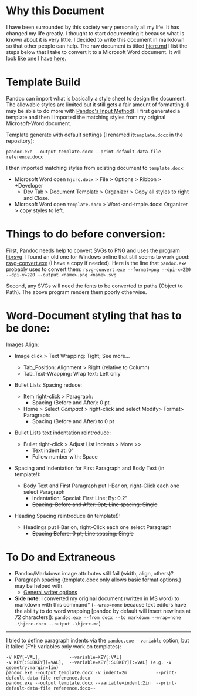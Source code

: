 # Why this Document

I have been surrounded by this society very personally all my life. It has changed my life greatly. I thought to start documenting it because what is known about it is very little. I decided to write this document in markdown so that other people can help. The raw document is titled [hjcrc.md](https://github.com/EdenWise/hjcrc/blob/main/hjcrc.md) I list the steps below that I take to convert it to a Microsoft Word document. It will look like one I have [here](http://tinyurl.com/hjcr1).

# Template Build

Pandoc can import what is basically a style sheet to design the document. The allowable styles are limited but it still gets a fair amount of formatting. (I may be able to do more with [Pandoc's Input Method](https://pandoc.org/MANUAL.html#input)). I first generated a template and then I imported the matching styles from my original Microsoft-Word document.

Template generate with default settings (I renamed it`template.docx` in the repository):

    pandoc.exe --output template.docx --print-default-data-file reference.docx

I then imported matching styles from existing document to `template.docx`:

* Microsoft Word open `hjcrc.docx` > File > Options > Ribbon > +Developer 
  * Dev Tab > Document Template > Organizer > Copy all styles to right and Close.
* Microsoft Word open `template.docx`  > Word-and-tmple.docx: Organizer > copy styles to left.

# Things to do before conversion:

First, Pandoc needs help to convert SVGs to PNG and uses the program [librsvg](https://wiki.gnome.org/action/show/Projects/LibRsvg). I found an old one for Windows online that still seems to work good: [rsvg-convert.exe](https://opensourcepack.blogspot.com/2012/06/rsvg-convert-svg-image-conversion-tool.html) (I have a copy if needed). Here is the line that `pandoc.exe` probably uses to convert them: `rsvg-convert.exe --format=png --dpi-x=220 --dpi-y=220 --output <name>.png <name>.svg`

Second, any SVGs will need the fonts to be converted to paths (Object to Path). The above program renders them poorly otherwise.

# Word-Document styling that has to be done:

Images Align:

* Image click > Text Wrapping: Tight; See more...
  * Tab_Position:      Alignment > Right (relative to Column)
  * Tab_Text-Wrapping: Wrap text: Left only
    
* Bullet Lists Spacing reduce:
  * Item right-click > Paragraph:
    * Spacing (Before and After): 0 pt.
  * Home > Select *Compact* > right-click and select Modify> Format> Paragraph:
    * Spacing (Before and After) to 0 pt

* Bullet Lists text indentation reintroduce:
  * Bullet right-click > Adjust List Indents > More >>
    * Text indent at:     0"
    * Follow number with: Space

* Spacing and Indentation for First Paragraph and Body Text (in template!):
  * Body Text and First Paragraph put I-Bar on, right-Click each one select Paragraph
    * Indentation:          Special: First Line; By: 0.2"
    * ~~Spacing:              Before and After: 0pt; Line spacing: Single~~

* Heading Spacing reintroduce (in template!):
  * Headings put I-Bar on, right-Click each one select Paragraph
    * ~~Spacing             Before:          0 pt; Line spacing: Single~~

# To Do and Extraneous

* Pandoc/Markdown image attributes still fail (width, align, others)?
* Paragraph spacing (template.docx only allows basic format options.) may be helped with.
  * [General writer options](https://pandoc.org/MANUAL.html#general-writer-options-1)
* **Side note**: I converted my original document (written in MS word) to markdown with this command* (`--wrap=none` because text editors have the ability to do word wrapping [pandoc by default will insert newlines at 72 characters]): `pandoc.exe --from docx --to markdown --wrap=none .\hjcrc.docx --output .\hjcrc.md`)

---

I tried to define paragraph indents via the `pandoc.exe` `--variable` option, but it failed (FYI: variables only work on templates):

    -V KEY[=VAL],           --variable=KEY[:VAL]
    -V KEY[:SUBKEY][=VAL],  --variable=KEY[:SUBKEY][:=VAL] (e.g. -V geometry:margin=1in)
    pandoc.exe --output template.docx -V indent=2m           --print-default-data-file reference.docx   
    pandoc.exe --output template.docx --variable=indent:2in  --print-default-data-file reference.docx~~